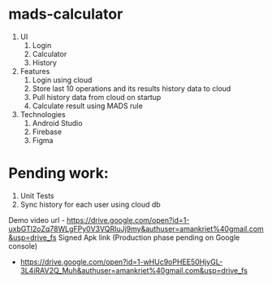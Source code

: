 # mads-calculator

1. UI
    1. Login
    2. Calculator
    3. History
2. Features
    1. Login using cloud
    2. Store last 10 operations and its results history data to cloud
    3. Pull history data from cloud on startup
    4. Calculate result using MADS rule
3. Technologies
    1. Android Studio
    2. Firebase
    3. Figma

# Pending work:
1. Unit Tests
2. Sync history for each user using cloud db

Demo video url - https://drive.google.com/open?id=1-uxbGTl2oZq78WLgFPy0V3VQRIuJj9my&authuser=amankriet%40gmail.com&usp=drive_fs
Signed Apk link (Production phase pending on Google console) 
  - https://drive.google.com/open?id=1-wHUc9oPHEE50HjyGL-3L4iRAV2Q_Muh&authuser=amankriet%40gmail.com&usp=drive_fs
